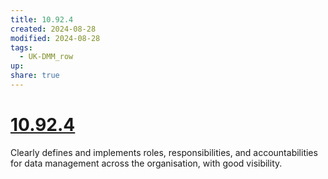 ```yaml
---
title: 10.92.4
created: 2024-08-28
modified: 2024-08-28
tags:
  - UK-DMM_row
up: 
share: true
---
```

# [10.92.4](10.92.4.md)

Clearly defines and implements roles, responsibilities, and accountabilities for data management across the organisation, with good visibility.
